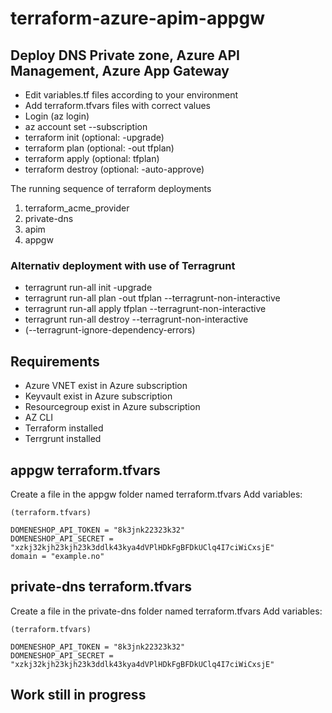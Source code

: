 # terraform-azure-apim-appgw
## Deploy DNS Private zone, Azure API Management, Azure App Gateway

- Edit variables.tf files according to your environment
- Add terraform.tfvars files with correct values
- Login (az login)
- az account set --subscription <subscription>
- terraform init (optional: -upgrade)
- terraform plan (optional: -out tfplan)
- terraform apply (optional: tfplan)
- terraform destroy (optional: -auto-approve)

The running sequence of terraform deployments
1. terraform_acme_provider
2. private-dns
3. apim
4. appgw

### Alternativ deployment with use of Terragrunt
- terragrunt run-all init -upgrade
- terragrunt run-all plan -out tfplan --terragrunt-non-interactive
- terragrunt run-all apply tfplan --terragrunt-non-interactive
- terragrunt run-all destroy --terragrunt-non-interactive
- (--terragrunt-ignore-dependency-errors)

## Requirements
- Azure VNET exist in Azure subscription
- Keyvault exist in Azure subscription
- Resourcegroup exist in Azure subscription
- AZ CLI
- Terraform installed
- Terrgrunt installed

## appgw terraform.tfvars
Create a file in the appgw folder named terraform.tfvars
Add variables:
~~~
(terraform.tfvars)

DOMENESHOP_API_TOKEN = "8k3jnk22323k32"
DOMENESHOP_API_SECRET = "xzkj32kjh23kjh23k3ddlk43kya4dVPlHDkFgBFDkUClq4I7ciWiCxsjE"
domain = "example.no"
~~~

## private-dns terraform.tfvars
Create a file in the private-dns folder named terraform.tfvars
Add variables:
~~~
(terraform.tfvars)

DOMENESHOP_API_TOKEN = "8k3jnk22323k32"
DOMENESHOP_API_SECRET = "xzkj32kjh23kjh23k3ddlk43kya4dVPlHDkFgBFDkUClq4I7ciWiCxsjE"
~~~


## Work still in progress